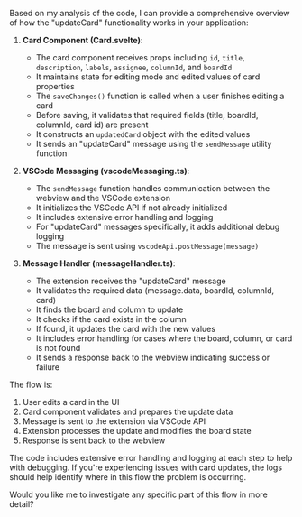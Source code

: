 Based on my analysis of the code, I can provide a comprehensive overview of how the "updateCard" functionality works in your application:

1. **Card Component (Card.svelte)**:
   - The card component receives props including `id`, `title`, `description`, `labels`, `assignee`, `columnId`, and `boardId`
   - It maintains state for editing mode and edited values of card properties
   - The `saveChanges()` function is called when a user finishes editing a card
   - Before saving, it validates that required fields (title, boardId, columnId, card id) are present
   - It constructs an `updatedCard` object with the edited values
   - It sends an "updateCard" message using the `sendMessage` utility function

2. **VSCode Messaging (vscodeMessaging.ts)**:
   - The `sendMessage` function handles communication between the webview and the VSCode extension
   - It initializes the VSCode API if not already initialized
   - It includes extensive error handling and logging
   - For "updateCard" messages specifically, it adds additional debug logging
   - The message is sent using `vscodeApi.postMessage(message)`

3. **Message Handler (messageHandler.ts)**:
   - The extension receives the "updateCard" message
   - It validates the required data (message.data, boardId, columnId, card)
   - It finds the board and column to update
   - It checks if the card exists in the column
   - If found, it updates the card with the new values
   - It includes error handling for cases where the board, column, or card is not found
   - It sends a response back to the webview indicating success or failure

The flow is:
1. User edits a card in the UI
2. Card component validates and prepares the update data
3. Message is sent to the extension via VSCode API
4. Extension processes the update and modifies the board state
5. Response is sent back to the webview

The code includes extensive error handling and logging at each step to help with debugging. If you're experiencing issues with card updates, the logs should help identify where in this flow the problem is occurring.

Would you like me to investigate any specific part of this flow in more detail?
